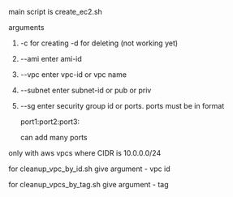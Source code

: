 main script is create_ec2.sh

arguments

1) -c for creating
   -d for deleting (not working yet)

2) --ami
   enter ami-id

3) --vpc
   enter vpc-id or vpc name

4) --subnet
   enter subnet-id or pub or priv

5) --sg
   enter security group id or ports. ports must be in format
   
   port1:port2:port3:
   
   can add many ports 

only with aws vpcs where CIDR is 10.0.0.0/24



for cleanup_vpc_by_id.sh give argument - vpc id

for cleanup_vpcs_by_tag.sh give argument - tag 
